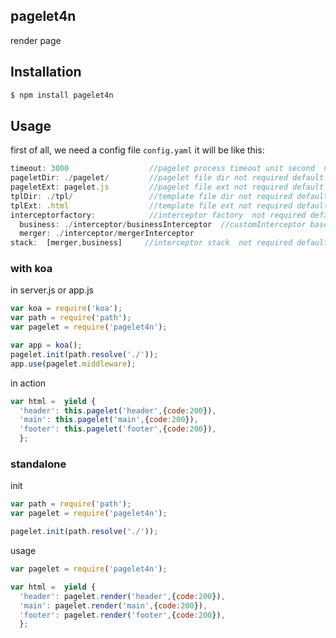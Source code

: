 ## pagelet4n
render page

## Installation

```bash
$ npm install pagelet4n
```

## Usage

first of all, we need a config file `config.yaml` it will be like this:

```js
timeout: 3000                  //pagelet process timeout unit second  not required default 3000
pageletDir: ./pagelet/         //pagelet file dir not required default ./
pageletExt: pagelet.js         //pagelet file ext not required default ./
tplDir: ./tpl/                 //template file dir not required default ./
tplExt: .html                  //template file ext not required default ./
interceptorfactory:            //interceptor factory  not required default [merger,business]
  business: ./interceptor/businessInterceptor  //customInterceptor basedir is pagelet.init(basedir), key is for stack
  merger: ./interceptor/mergerInterceptor
stack:  [merger,business]     //interceptor stack  not required default [merger,business]
```

### with koa 

in server.js or app.js
```js
var koa = require('koa');
var path = require('path');
var pagelet = require('pagelet4n');

var app = koa();
pagelet.init(path.resolve('./'));
app.use(pagelet.middleware);
```

in action
```js
var html =  yield { 
  'header': this.pagelet('header',{code:200}),
  'main': this.pagelet('main',{code:200}),
  'footer': this.pagelet('footer',{code:200}),
  };
```


### standalone
init
```js
var path = require('path');
var pagelet = require('pagelet4n');

pagelet.init(path.resolve('./'));
```

usage
```js
var pagelet = require('pagelet4n');

var html =  yield { 
  'header': pagelet.render('header',{code:200}),
  'main': pagelet.render('main',{code:200}),
  'footer': pagelet.render('footer',{code:200}),
  };
```
